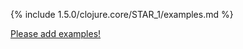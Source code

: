 {% include 1.5.0/clojure.core/STAR_1/examples.md %}

[Please add examples!](https://github.com/arrdem/grimoire/edit/master/_includes/1.6.0/clojure.core/STAR_1/examples.md)
